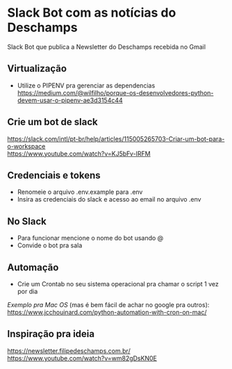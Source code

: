 # Slack Bot com as notícias do Deschamps
Slack Bot que publica a Newsletter do Deschamps recebida no Gmail

## Virtualização
- Utilize o PIPENV pra gerenciar as dependencias  
https://medium.com/@wilfilho/porque-os-desenvolvedores-python-devem-usar-o-pipenv-ae3d3154c44

## Crie um bot de slack
https://slack.com/intl/pt-br/help/articles/115005265703-Criar-um-bot-para-o-workspace  
https://www.youtube.com/watch?v=KJ5bFv-IRFM

## Credenciais e tokens
- Renomeie o arquivo .env.example para .env
- Insira as credenciais do slack e acesso ao email no arquivo .env

## No Slack
- Para funcionar mencione o nome do bot usando @
- Convide o bot pra sala

## Automação
- Crie um Crontab no seu sistema operacional pra chamar o script 1 vez por dia

*Exemplo pra Mac OS* (mas é bem fácil de achar no google pra outros):  
https://www.jcchouinard.com/python-automation-with-cron-on-mac/

## Inspiração pra ideia
https://newsletter.filipedeschamps.com.br/  
https://www.youtube.com/watch?v=wm82gDsKN0E
